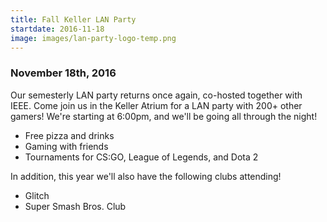 ```yaml
---
title: Fall Keller LAN Party
startdate: 2016-11-18
image: images/lan-party-logo-temp.png
---
```


### November 18th, 2016

Our semesterly LAN party returns once again, co-hosted together with
IEEE. Come join us in the Keller Atrium for a LAN party with 200+ other
gamers! We're starting at 6:00pm, and we'll be going all through the night!

* Free pizza and drinks
* Gaming with friends
* Tournaments for CS:GO, League of Legends, and Dota 2

In addition, this year we'll also have the following clubs attending!

* Glitch
* Super Smash Bros. Club
